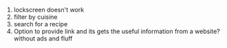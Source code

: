 1. lockscreen doesn't work
2. filter by cuisine
3. search for a recipe
4. Option to provide link and its gets the useful information from a website? without ads and fluff
